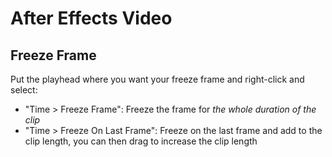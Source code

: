 # After Effects Video

## Freeze Frame

Put the playhead where you want your freeze frame and right-click and select: 

- "Time > Freeze Frame": Freeze the frame for *the whole duration of the clip*
- "Time > Freeze On Last Frame": Freeze on the last frame and add to the clip length, you can then drag to increase the clip length
